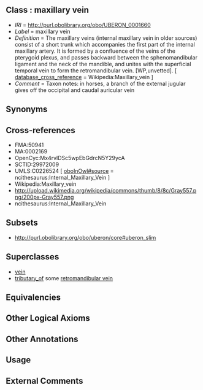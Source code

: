 
## Class : maxillary vein

 * *IRI* = http://purl.obolibrary.org/obo/UBERON_0001660
 * *Label* = maxillary vein
 * *Definition* = The maxillary veins (internal maxillary vein in older sources) consist of a short trunk which accompanies the first part of the internal maxillary artery. It is formed by a confluence of the veins of the pterygoid plexus, and passes backward between the sphenomandibular ligament and the neck of the mandible, and unites with the superficial temporal vein to form the retromandibular vein. [WP,unvetted]. [ [database_cross_reference](../../ef/oboInOwl#hasDbXref.md) = Wikipedia:Maxillary_vein ]
 * *Comment* = Taxon notes: in horses, a branch of the external jugular gives off the occipital and caudal auricular vein

## Synonyms


## Cross-references

 * FMA:50941
 * MA:0002169
 * OpenCyc:Mx4rvlDSc5wpEbGdrcN5Y29ycA
 * SCTID:29972009
 * UMLS:C0226524 [ [oboInOwl#source](../../ce/oboInOwl#source.md) = ncithesaurus:Internal_Maxillary_Vein ]
 * Wikipedia:Maxillary_vein
 * http://upload.wikimedia.org/wikipedia/commons/thumb/8/8c/Gray557.png/200px-Gray557.png
 * ncithesaurus:Internal_Maxillary_Vein

## Subsets

 * http://purl.obolibrary.org/obo/uberon/core#uberon_slim

## Superclasses

 * [vein](../../UBERON/38/UBERON_0001638.md)
 * [tributary_of](../../core#tributary/of/core#tributary_of.md) some [retromandibular vein](../../UBERON/56/UBERON_0001656.md)

## Equivalencies


## Other Logical Axioms


## Other Annotations


## Usage


## External Comments

